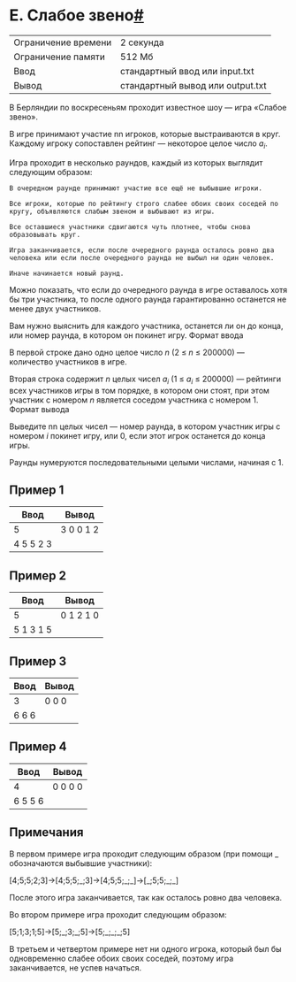 # E. Слабое звено[#](https://contest.yandex.ru/contest/74968/problems/E/)

| | |
|---|---|
|Ограничение времени| 2 секунда|
|Ограничение памяти|	512 Мб|
|Ввод|стандартный ввод или input.txt|
|Вывод|стандартный вывод или output.txt|

В Берляндии по воскресеньям проходит известное шоу — игра «Слабое звено».

В игре принимают участие nn игроков, которые выстраиваются в круг. Каждому игроку сопоставлен рейтинг — некоторое целое число *a*<sub>*i*</sub>​.

Игра проходит в несколько раундов, каждый из которых выглядит следующим образом:

    В очередном раунде принимают участие все ещё не выбывшие игроки.

    Все игроки, которые по рейтингу строго слабее обоих своих соседей по кругу, объявляются слабым звеном и выбывают из игры.

    Все оставшиеся участники сдвигаются чуть плотнее, чтобы снова образовывать круг.

    Игра заканчивается, если после очередного раунда осталось ровно два человека или если после очередного раунда не выбыл ни один человек.

    Иначе начинается новый раунд.

Можно показать, что если до очередного раунда в игре оставалось хотя бы три участника, то после одного раунда гарантированно останется не менее двух участников.

Вам нужно выяснить для каждого участника, останется ли он до конца, или номер раунда, в котором он покинет игру.
Формат ввода

В первой строке дано одно целое число *n* (2 ≤ *n* ≤ 200000) — количество участников в игре.

Вторая строка содержит *n* целых чисел *a*<sub>*i*</sub>​ (1 ≤ *a*<sub>*i*</sub>​ ≤ 200000) — рейтинги всех участников игры в том порядке, в котором они стоят, при этом участник с номером *n* является соседом участника с номером 1.
Формат вывода

Выведите nn целых чисел — номер раунда, в котором участник игры с номером *i* покинет игру, или 0, если этот игрок останется до конца игры.

Раунды нумеруются последовательными целыми числами, начиная с 1.


## Пример 1
|Ввод|Вывод|
|---|---|
|         5 | 3 0 0 1 2  |
| 4 5 5 2 3 |

## Пример 2
|Ввод|Вывод|
|---|---|
|         5 | 0 1 2 1 0  |
| 5 1 3 1 5 |            |

## Пример 3
|Ввод|Вывод|
|---|---|
|     3 | 0 0 0  |
| 6 6 6 |        |

## Пример 4
|Ввод|Вывод|
|---|---|
|       4 | 0 0 0 0  |
| 6 5 5 6 |          |

    
## Примечания

В первом примере игра проходит следующим образом (при помощи _ обозначаются выбывшие участники):

[4;5;5;2;3]→[4;5;5;\_;3]→[4;5;5;\_;\_]→[\_;5;5;\_;\_]

После этого игра заканчивается, так как осталось ровно два человека.

Во втором примере игра проходит следующим образом:

[5;1;3;1;5]→[5;\_;3;\_;5]→[5;\_;\_;\_;5]

В третьем и четвертом примере нет ни одного игрока, который был бы одновременно слабее обоих своих соседей, поэтому игра заканчивается, не успев начаться.



    
